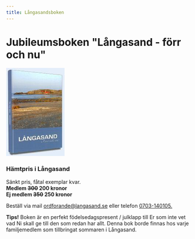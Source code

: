 ```yaml
---
title: Långasandsboken
---
```

# Jubileumsboken "Långasand - förr och nu"

![Långasandsboken](/assets/images/jubboken.jpg)

### Hämtpris i Långasand
Sänkt pris, fåtal exemplar kvar.  
**Medlem ~~300~~ 200 kronor**  
**Ej medlem  ~~350~~ 250 kronor**

Beställ via mail <a target="_blank" href="mailto:ordforande@langasand.se">ordforande@langasand.se</a>
eller telefon <a target="_blank" href="tel:0703-140105">0703-140105.</a>

**Tips!** Boken är en perfekt födelsedagspresent / julklapp till Er som inte vet vad Ni skall ge
till den som redan har allt.
Denna bok borde finnas hos varje familjemedlem som tillbringat sommaren i Långasand.